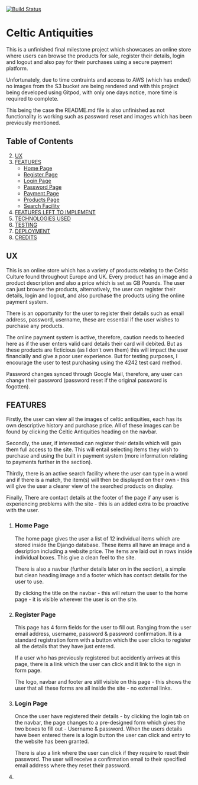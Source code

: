 [![Build Status](https://travis-ci.org/amzn1963/celtic_antiquities.svg?branch=master)](https://travis-ci.org/amzn1963/celtic_antiquities)
<h1>
<a id="user-content-celtic-antiquities" class="anchor" aria-hidden="true" href="#celtic-antiquities"></a>
Celtic Antiquities</h1>

<p>This is a unfinished final milestone project which showcases an online store where users can browse the products for sale, register their details, login and logout and also pay for their purchases using a secure payment platform.</p>
<p>Unfortunately, due to time contraints and access to AWS (which has ended) no images from the S3 bucket are being rendered and with this project being developed using Gitpod, with only one days notice, more time is required to complete.</p>
<p>This being the case the README.md file is also unfinished as not functionality is working such as password reset and images which has been previously mentioned.</p>

<h2>
<a id="user-content-table-of-contents" class="anchor" aria-hidden="true" href="#table-of-contents"></a>
Table of Contents</h2>
<ol start="2">
    <li>
    <a href="#ux">UX</a>
    </li>
    <li>
    <a href="#features">FEATURES</a>
        <ul>
    <li>
    <a href="#home-page">Home Page</a>
    </li>
    <li>
    <a href="#register-page">Register Page</a>
    </li>
    <li>
    <a href="#login-page">Login Page</a>
    </li>
    <li>
    <a href="#password-page">Password Page</a>
    </li>
    <li>
    <a href="#payment-page">Payment Page</a>
    </li>
    <li>
    <a href="#products-page">Products Page</a>
    </li>
    <li>
    <a href="#search-facility">Search Facility</a>
    </li>
        </ul>
    <li>
    <a href="#features-left-to-implement">FEATURES LEFT TO IMPLEMENT</a>
    </li>
    <li>
    <a href="#technologies-used">TECHNOLOGIES USED</a>
    </li>
    <li>
    <a href="#testing">TESTING</a>
    </li>
    <li>
    <a href="#deployment">DEPLOYMENT</a>
    </li>
    <li>
    <a href="#credits">CREDITS</a>
    </li>
</ol>
<h2>
    <a id="user-content-ux" class="anchor" aria-hidden="true" href="#ux"></a>
UX</h2>

<p>This is an online store which has a variety of products relating to the Celtic Culture found throughout Europe and UK. Every product has an image and a product description and also a price which is set as GB Pounds. The user can just browse the products, alternatively, the user can register their details, login and logout, and also purchase the products using the online payment system.</p>

<p>There is an opportunity for the user to register their details such as email address, password, username, these are essential if the user wishes to purchase any products.</p>

<p>The online payment system is active, therefore, caution needs to heeded here as if the user enters valid card details their card will debited. But as these products are ficticious (as I don't own them) this will impact the user financially and give a poor user experience. But for testing purposes, I encourage the user to test purchasing using the 4242 test card method.</p>

<p>Password changes synced through Google Mail, therefore, any user can change their password (password reset if the original password is fogotten).</p>

<h2>
    <a id="user-content-features" class="anchor" aria-hidden="true" href="#features"></a>
FEATURES
</h2>

<p>Firstly, the user can view all the images of celtic antiquities, each has its own descriptive history and purchase price.  All of these images can be found by clicking the Celtic Antiquities heading on the navbar.</p>

<p>Secondly, the user, if interested can register their details which will gain them full access to the site.  This will entail selecting items they wish to purchase and using the built in payment system (more information relating to payments further in the section).</p>

<p>Thirdly, there is an active search facility where the user can type in a word and if there is a match, the item(s) will then be displayed on their own - this will give the user a clearer view of the searched products on display.</p>

<p>Finally, There are contact details at the footer of the page if any user is experiencing problems with the site - this is an added extra to be proactive with the user.</p>

<ol>
    <li>
<h3>
    <a id="user-content-home-page" class="anchor" aria-hidden-"true" href="#home-page"></a>
Home Page
</h3>

<p>The home page gives the user a list of 12 individual items which are stored inside the Django database.  These items all have an image and a desription including a website price.  The items are laid out in rows inside individual boxes.  This give a clean feel to the site.</p>
<p>There is also a navbar (further details later on in the section), a simple but clean heading image and a footer which has contact details for the user to use.</p>
<p>By clicking the title on the navbar - this will return the user to the home page - it is visible wherever the user is on the site.</p>
    </li>
    <li>
<h3>
    <a id="user-content-register-page" class="anchor" aria-hidden="true" href="#register-page"></a>
Register Page
</h3>

<p>This page has 4 form fields for the user to fill out.  Ranging from the user email address, username, password & password confirmation.  It is a standard registration form with a button which the user clicks to register all the details that they have just entered.</P>

<p>If a user who has previously registered but accidently arrives at this page, there is a link which the user can click and it link to the sign in form page.</p>

<p>The logo, navbar and footer are still visible on this page - this shows the user that all these forms are all inside the site - no external links.</p>
    </li>
    <li>
<h3>
    <a id="user-content-login-page" class="anchor" aria-hidden="true" href="#login-page"></a>
Login Page
</h3>

<p>Once the user have registered their details - by clicking the login tab on the navbar, the page changes to a pre-designed form which gives the two boxes to fill out - Username & password. When the users details have been entered there is a login button the user can click and entry to the website has been granted.</p>
<p>There is also a link where the user can click if they require to reset their password.  The user will receive a confirmation email to their specified email address where they reset their password.</p>
    </li>
    <li>


